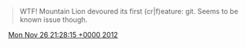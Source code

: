 > WTF\! Mountain Lion devoured its first \(cr\|f\)eature: git\. Seems to be known issue though\.

<img src="../../media/tweet.ico" width="12" /> [Mon Nov 26 21:28:15 +0000 2012](https://twitter.com/DromerDenker/status/273176363291258880)